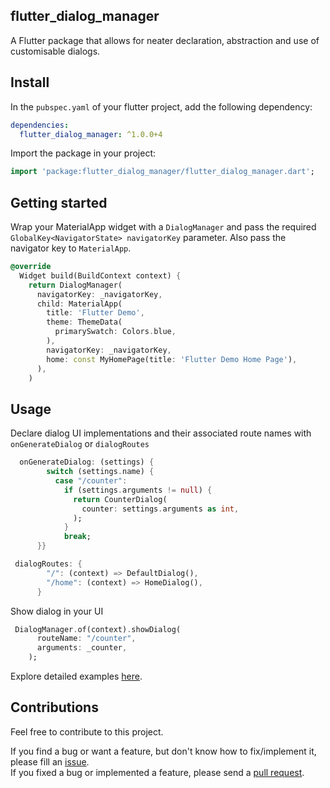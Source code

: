 ## flutter_dialog_manager

A Flutter package that allows for neater declaration, abstraction and use of customisable dialogs.

## Install

In the `pubspec.yaml` of your flutter project, add the following dependency:

```yaml
dependencies:
  flutter_dialog_manager: ^1.0.0+4
```

Import the package in your project:

```dart
import 'package:flutter_dialog_manager/flutter_dialog_manager.dart';
```

## Getting started

Wrap your MaterialApp widget with a `DialogManager`
and pass the required `GlobalKey<NavigatorState> navigatorKey` parameter.
Also pass the navigator key to `MaterialApp`.

```dart
@override
  Widget build(BuildContext context) {
    return DialogManager(
      navigatorKey: _navigatorKey,
      child: MaterialApp(
        title: 'Flutter Demo',
        theme: ThemeData(
          primarySwatch: Colors.blue,
        ),
        navigatorKey: _navigatorKey,
        home: const MyHomePage(title: 'Flutter Demo Home Page'),
      ),
    )
```

## Usage

Declare dialog UI implementations and their associated route names with `onGenerateDialog` or `dialogRoutes` 

```dart
  onGenerateDialog: (settings) {
        switch (settings.name) {
          case "/counter":
            if (settings.arguments != null) {
              return CounterDialog(
                counter: settings.arguments as int,
              );
            }
            break;
      }}
```

```dart
 dialogRoutes: {
        "/": (context) => DefaultDialog(),
        "/home": (context) => HomeDialog(),
      }
```

Show dialog in your UI

```dart
 DialogManager.of(context).showDialog(
      routeName: "/counter",
      arguments: _counter,
    );
```

Explore detailed examples [here](https://github.com/Crazelu/dialog-manager/tree/main/example).

## Contributions

Feel free to contribute to this project.

If you find a bug or want a feature, but don't know how to fix/implement it, please fill an [issue](https://github.com/Crazelu/dialog-manager/issues).  
If you fixed a bug or implemented a feature, please send a [pull request](https://github.com/Crazelu/dialog-manager/pulls).
